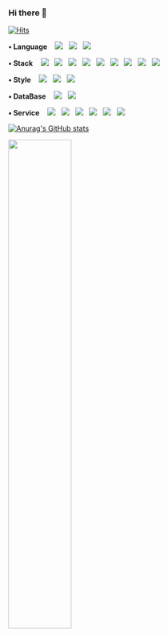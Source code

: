 ### Hi there 👋

<!--
**parkgeonwoong/parkgeonwoong** is a ✨ _special_ ✨ repository because its `README.md` (this file) appears on your GitHub profile.

Here are some ideas to get you started:

- 🔭 I’m currently working on ...
- 🌱 I’m currently learning ...
- 👯 I’m looking to collaborate on ...
- 🤔 I’m looking for help with ...
- 💬 Ask me about ...
- 📫 How to reach me: ...
- 😄 Pronouns: ...
- ⚡ Fun fact: ...
-->
<!-- 조회수 -->
[![Hits](https://hits.seeyoufarm.com/api/count/incr/badge.svg?url=https%3A%2F%2Fgithub.com%2Fparkgeonwoong&count_bg=%23F95B8F&title_bg=%23686565&icon=github.svg&icon_color=%23E7E7E7&title=hits&edge_flat=false)](https://hits.seeyoufarm.com)
<!-- align="center"-->
<p >
  <strong>• Language</strong>&nbsp&nbsp&nbsp
<img src="https://img.shields.io/badge/Python-3766AB?style&logo=Python&logoColor=white"/></a> &nbsp
<img src="https://img.shields.io/badge/JavaScript-F7DF1E?style&logo=JavaScript&logoColor=white"/></a> &nbsp
<img src="http://img.shields.io/badge/Java-007396?style&logo=Java&logoColor=white"/></a> &nbsp
</p>

<p>
  <strong>• Stack</strong>&nbsp&nbsp&nbsp
<img src="http://img.shields.io/badge/Git-F05032?style&logo=Git&logoColor=white"/></a> &nbsp
<img src="https://img.shields.io/badge/Node.js-339933?style&logo=Node.js&logoColor=white"/></a> &nbsp 
<img src="http://img.shields.io/badge/React-61DAFB?style&logo=React&logoColor=black"/></a> &nbsp
<img src="http://img.shields.io/badge/npm-CB3837?style&logo=npm&logoColor=white"/></a> &nbsp
<img src="http://img.shields.io/badge/Nodemon-76D04B?style&logo=Nodemon&logoColor=white"/></a> &nbsp
<img src="http://img.shields.io/badge/React Router-CA4245?style&logo=React Router&logoColor=white"/></a> &nbsp
<img src="http://img.shields.io/badge/Redux-764ABC?style&logo=Redux&logoColor=white"/></a> &nbsp
<img src="http://img.shields.io/badge/JSON Web Tokens-000000?style&logo=JSON Web Tokens&logoColor=white"/></a> &nbsp
<img src="http://img.shields.io/badge/Postman-FF6C37?style&logo=Postman&logoColor=white"/></a> &nbsp
</p>

<p>
  <strong>• Style</strong>&nbsp&nbsp&nbsp
<img src="https://img.shields.io/badge/HTML5-E34F26?style&logo=HTML5&logoColor=white"/></a> &nbsp 
<img src="http://img.shields.io/badge/CSS3-1572B6?style&logo=CSS3&logoColor=white"/></a> &nbsp
<img src="http://img.shields.io/badge/Bootstrap-7952B3?style&logo=Bootstrap&logoColor=white"/></a> &nbsp
</p>

<p>
<strong>• DataBase</strong>&nbsp&nbsp&nbsp
<img src="http://img.shields.io/badge/MongoDB-47A248?style&logo=MongoDB&logoColor=white"/></a> &nbsp
<img src="http://img.shields.io/badge/MySQL-4479A1?style&logo=MySQL&logoColor=white"/></a> &nbsp
</p>

<p>
   <strong>• Service</strong>&nbsp&nbsp&nbsp
<img src="http://img.shields.io/badge/Visual Studio Code-007ACC?style&logo=Visual Studio Code&logoColor=white"/></a> &nbsp
<a href="https://github.com/parkgeonwoong" /><img src="https://img.shields.io/badge/GitHub-black?style&logo=GitHub&logoColor=white"/></a> &nbsp
<a href="hk77kh@gmail.com" /><img src="https://img.shields.io/badge/Gmail-d14836?style&logo=Gmail&logoColor=white"/></a> &nbsp
<img src="http://img.shields.io/badge/Docker-2496ED?style&logo=Docker&logoColor=white"/></a> &nbsp
<img src="http://img.shields.io/badge/Ubuntu-E95420?style&logo=Ubuntu&logoColor=white"/></a> &nbsp
<img src="http://img.shields.io/badge/NGINX-009639?style&logo=NGINX&logoColor=white"/></a> &nbsp
</p>
<!-- <img src="https://img.shields.io/badge/Gmail-d14836?style=flat-square&logo=Gmail&logoColor=white"&link=mailto:hk77kh@gamil.com/></a> -->



<!-- 상태창 -->
[![Anurag's GitHub stats](https://github-readme-stats.vercel.app/api?username=parkgeonwoong&show_icons=true&theme=radical)](https://github.com/anuraghazra/github-readme-stats)

<!-- gif -->
<img src="https://user-images.githubusercontent.com/65653053/124874707-00ed2f80-e003-11eb-9c94-a1245e7294f5.gif"  width=50% />
<!-- [![Top Langs](https://github-readme-stats.vercel.app/api/top-langs/?username=parkgeonwoong)](https://github.com/anuraghazra/github-readme-stats) -->

<!-- [![Top Langs](https://github-readme-stats.vercel.app/api/top-langs/?username=parkgeonwoong&layout=compact)](https://github.com/anuraghazra/github-readme-stats) -->



